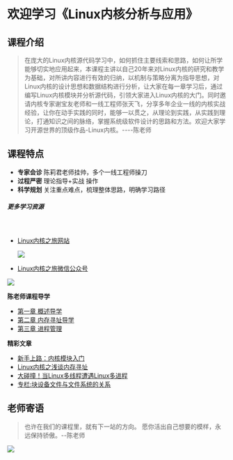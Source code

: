 #            欢迎学习《Linux内核分析与应用》 #
## 课程介绍 ##
> 在庞大的Linux内核源代码学习中，如何抓住主要线索和思路，如何让所学能够切实地应用起来，本课程主讲以自己20年来对Linux内核的研究和教学为基础，对所讲内容进行有效的归纳，以机制与策略分离为指导思想，对Linux内核的设计思想和数据结构进行分析，让大家在每一章学习后，通过编写Linux内核模块并分析源代码，引领大家进入Linux内核的大门。同时邀请内核专家谢宝友老师和一线工程师张天飞，分享多年企业一线的内核实战经验，让你在动手实践的同时，能够一以贯之，从理论到实践，从实践到理论，打通知识之间的脉络，掌握系统级软件设计的思路和方法。欢迎大家学习开源世界的顶级作品-Linux内核。----陈老师 
## 课程特点 ##
- **专家会诊** 陈莉君老师挂帅，多个一线工程师操刀
- **过程严密** 理论指导+实战 操作
- **科学规划** 关注重点难点，梳理整体思路，明确学习路径 
##### 更多学习资源 #####
　　
- [Linux内核之旅网站](http://www.kerneltravel.net)

  ![](http://ww1.sinaimg.cn/large/005NFTS2ly1g72l6gix3hj30yn0j7tn2.jpg)

- [Linux内核之旅微信公众号](https://mp.weixin.qq.com/mp/qrcode?scene=10000005&size=102&__biz=MzI3NzA5MzUxNA==&mid=2664606528&idx=1&sn=61cc6ec4ff943db1b8d7384cc5d95247&send_time=)
                                                         
                                                         
![](https://mp.weixin.qq.com/mp/qrcode?scene=10000005&size=102&__biz=MzI3NzA5MzUxNA==&mid=2664606528&idx=1&sn=61cc6ec4ff943db1b8d7384cc5d95247&send_time=)

**陈老师课程导学**

- [第一章 概述导学](https://github.com/ljrkernel/linuxmooc/blob/master/%E9%99%88%E8%80%81%E5%B8%88%E5%AF%BC%E5%AD%A6/%E3%80%8ALinux%E5%86%85%E6%A0%B8%E5%88%86%E6%9E%90%E4%B8%8E%E5%BA%94%E7%94%A8%E3%80%8B%E7%AC%AC%E4%B8%80%E7%AB%A0%E2%80%94%E2%80%94%E6%A6%82%E8%BF%B0%E5%AF%BC%E5%AD%A6.md)
- [第二章 内存寻址导学](https://github.com/ljrkernel/linuxmooc/blob/master/%E9%99%88%E8%80%81%E5%B8%88%E5%AF%BC%E5%AD%A6/%E3%80%8ALinux%E5%86%85%E6%A0%B8%E5%88%86%E6%9E%90%E4%B8%8E%E5%BA%94%E7%94%A8%E3%80%8B%E7%AC%AC%E4%BA%8C%E7%AB%A0%E2%80%94%E2%80%94%E5%86%85%E5%AD%98%E5%AF%BB%E5%9D%80%E5%AF%BC%E5%AD%A6.md)
- [第三章 进程管理](https://github.com/ljrkernel/linuxmooc/blob/master/%E9%99%88%E8%80%81%E5%B8%88%E5%AF%BC%E5%AD%A6/%E3%80%8ALinux%E5%86%85%E6%A0%B8%E5%88%86%E6%9E%90%E4%B8%8E%E5%BA%94%E7%94%A8%E3%80%8B%E7%AC%AC%E4%B8%89%E7%AB%A0%E2%80%94%E2%80%94%E8%BF%9B%E7%A8%8B%E7%AE%A1%E7%90%86%E5%AF%BC%E5%AD%A6.md)

**精彩文章**

- [新手上路：内核模块入门](https://github.com/ljrkernel/linuxmooc/blob/master/%E7%B2%BE%E5%BD%A9%E6%96%87%E7%AB%A0/%E6%96%B0%E6%89%8B%E4%B8%8A%E8%B7%AF%EF%BC%9A%E5%86%85%E6%A0%B8%E6%A8%A1%E5%9D%97%E5%85%A5%E9%97%A8.md)
- [Linux内核之浅谈内存寻址](https://github.com/ljrkernel/linuxmooc/blob/master/%E7%B2%BE%E5%BD%A9%E6%96%87%E7%AB%A0/%E6%96%B0%E6%89%8B%E4%B8%8A%E8%B7%AF%EF%BC%9ALinux%E5%86%85%E6%A0%B8%E4%B9%8B%E6%B5%85%E8%B0%88%E5%86%85%E5%AD%98%E5%AF%BB%E5%9D%80.md)
- [大碰撞！当Linux多线程遭遇Linux多进程](https://github.com/ljrkernel/linuxmooc/blob/master/%E7%B2%BE%E5%BD%A9%E6%96%87%E7%AB%A0/%E5%A4%A7%E7%A2%B0%E6%92%9E%EF%BC%81%E5%BD%93Linux%E5%A4%9A%E7%BA%BF%E7%A8%8B%E9%81%AD%E9%81%87Linux%E5%A4%9A%E8%BF%9B%E7%A8%8B.md)
- [专栏:块设备文件与文件系统的关系](https://github.com/ljrkernel/linuxmooc/blob/master/%E7%B2%BE%E5%BD%A9%E6%96%87%E7%AB%A0/%E4%B8%93%E6%A0%8F%EF%BC%9A%E5%9D%97%E8%AE%BE%E5%A4%87%E6%96%87%E4%BB%B6%E4%B8%8E%E6%96%87%E4%BB%B6%E7%B3%BB%E7%BB%9F%E7%9A%84%E5%85%B3%E7%B3%BB.md)

## 老师寄语 ##
> 也许在我们的课程里，就有下一站的方向。 愿你活出自己想要的模样，永远保持骄傲。--陈老师 

![](https://timgsa.baidu.com/timg?image&quality=80&size=b9999_10000&sec=1560594152290&di=0868a18dba47fee131453d3e58fd1b7b&imgtype=0&src=http%3A%2F%2Fimg.article.pchome.net%2F00%2F41%2F18%2F54%2Fpic_lib%2Fs960x639%2Flinux_08s960x639.jpg)
